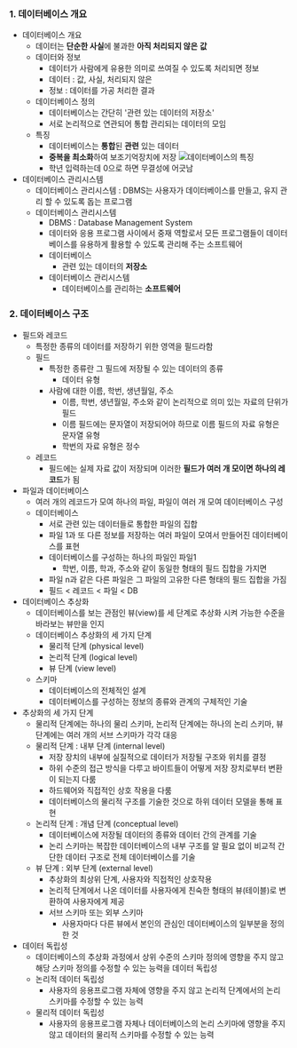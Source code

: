 ### 1. 데이터베이스 개요

- 데이터베이스 개요
  - 데이터는 **단순한 사실**에 불과한 **아직 처리되지 않은** **값**
  - 데이터와 정보
    - 데이터가 사람에게 유용한 의미로 쓰여질 수 있도록 처리되면 정보
    - 데이터 : 값, 사실, 처리되지 않은
    - 정보 : 데이터를 가공 처리한 결과
  - 데이터베이스 정의
    - 데이터베이스는 간단히 '관련 있는 데이터의 저장소'
    - 서로 논리적으로 연관되어 통합 관리되는 데이터의 모임
  - 특징
    - 데이터베이스는 **통합**된 **관련** 있는 데이터
    - **중복을 최소화**하여 보조기억장치에 저장
      ![데이터베이스의 특징](img/08_1.png)
    - 학년 입력하는데 0으로 하면 무결성에 어긋남
- 데이터베이스 관리시스템
  - 데이터베이스 관리시스템 : DBMS는 사용자가 데이터베이스를 만들고, 유지 관리 할 수 있도록 돕는 프로그램
  - 데이터베이스 관리시스템
    - DBMS : Database Management System
    - 데이터와 응용 프로그램 사이에서 중재 역할로서 모든 프로그램들이 데이터베이스를 유용하게 활용할 수 있도록 관리해 주는 소프트웨어
    - 데이터베이스
      - 관련 있는 데이터의 **저장소**
    - 데이터베이스 관리시스템
      - 데이터베이스를 관리하는 **소프트웨어**

### 2. 데이터베이스 구조

- 필드와 레코드
  - 특정한 종류의 데이터를 저장하기 위한 영역을 필드라함
  - 필드
    - 특정한 종류란 그 필드에 저장될 수 있는 데이터의 종류
      - 데이터 유형
    - 사람에 대한 이름, 학번, 생년월일, 주소
      - 이름, 학번, 생년월일, 주소와 같이 논리적으로 의미 있는 자료의 단위가 필드
      - 이름 필드에는 문자열이 저장되어야 하므로 이름 필드의 자료 유형은 문자열 유형
      - 학번의 자료 유형은 정수
  - 레코드
    - 필드에는 실제 자료 값이 저장되며 이러한 **필드가 여러 개 모이면 하나의 레코드**가 됨
- 파일과 데이터베이스
  - 여러 개의 레코드가 모여 하나의 파일, 파일이 여러 개 모여 데이터베이스 구성
  - 데이터베이스
    - 서로 관련 있는 데이터들로 통합한 파일의 집합
    - 파일 1과 또 다른 정보를 저장하는 여러 파일이 모여서 만들어진 데이터베이스를 표현
    - 데이터베이스를 구성하는 하나의 파일인 파일1
      - 학번, 이름, 학과, 주소와 같이 동일한 형태의 필드 집합을 가지면
    - 파일 n과 같은 다른 파일은 그 파일의 고유한 다른 형태의 필드 집합을 가짐
    - 필드 < 레코드 < 파일 < DB
- 데이터베이스 추상화
  - 데이터베이스를 보는 관점인 뷰(view)를 세 단계로 추상화 시켜 가능한 수준을 바라보는 뷰만을 인지
  - 데이터베이스 추상화의 세 가지 단계
    - 물리적 단계 (physical level)
    - 논리적 단계 (logical level)
    - 뷰 단계 (view level)
  - 스키마
    - 데이터베이스의 전체적인 설계
    - 데이터베이스를 구성하는 정보의 종류와 관계의 구체적인 기술
- 추상화의 세 가지 단계
  - 물리적 단계에는 하나의 물리 스키마, 논리적 단계에는 하나의 논리 스키마, 뷰 단계에는 여러 개의 서브 스키마가 각각 대응
  - 물리적 단계 : 내부 단계 (internal level)
    - 저장 장치의 내부에 실질적으로 데이터가 저장될 구조와 위치를 결정
    - 하위 수준의 접근 방식을 다루고 바이트들이 어떻게 저장 장치로부터 변환이 되는지 다룸
    - 하드웨어와 직접적인 상호 작용을 다룸
    - 데이터베이스의 물리적 구조를 기술한 것으로 하위 데이터 모델을 통해 표현
  - 논리적 단계 : 개념 단계 (conceptual level)
    - 데이터베이스에 저장될 데이터의 종류와 데이터 간의 관계를 기술
    - 논리 스키마는 복잡한 데이터베이스의 내부 구조를 알 필요 없이 비교적 간단한 데이터 구조로 전체 데이터베이스를 기술
  - 뷰 단계 : 외부 단계 (external level)
    - 추상화의 최상위 단계, 사용자와 직접적인 상호작용
    - 논리적 단계에서 나온 데이터를 사용자에게 친숙한 형태의 뷰(테이블)로 변환하여 사용자에게 제공
    - 서브 스키마 또는 외부 스키마
      - 사용자마다 다른 뷰에서 본인의 관심인 데이터베이스의 일부분을 정의한 것
- 데이터 독립성
  - 데이터베이스의 추상화 과정에서 상위 수준의 스키마 정의에 영향을 주지 않고 해당 스키마 정의를 수정할 수 있는 능력을 데이터 독립성
  - 논리적 데이터 독립성
    - 사용자의 응용프로그램 자체에 영향을 주지 않고 논리적 단계에서의 논리 스키마를 수정할 수 있는 능력
  - 물리적 데이터 독립성
    - 사용자의 응용프로그램 자체나 데이터베이스의 논리 스키마에 영향을 주지 않고 데이터의 물리적 스키마를 수정할 수 있는 능력
